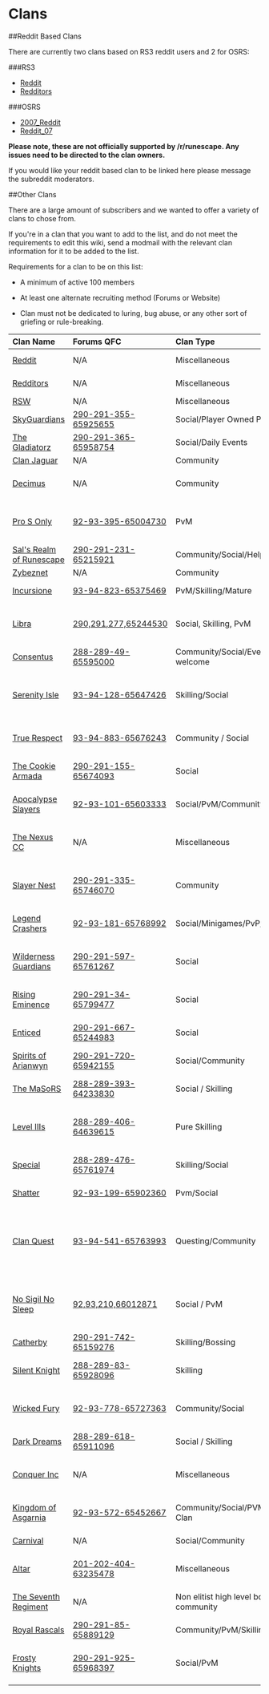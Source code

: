 # Clans

##Reddit Based Clans

There are currently two clans based on RS3 reddit users and 2 for OSRS:

###RS3
 
* [Reddit](http://www.reddit.com/r/runescape/wiki/clans/reddit)
* [Redditors](http://www.reddit.com/r/runescape/wiki/clans/redditors)

###OSRS

* [2007_Reddit](https://www.reddit.com/r/2007scape/wiki/cc_rules#wiki_rules.2Fguidelines_for_.272007_reddit.27_cc)
* [Reddit_07](https://www.reddit.com/r/2007scape/wiki/cc_rules#wiki_rules.2Fguidelines_for_.27reddit_07.27_cc)

**Please note, these are not officially supported by /r/runescape. Any issues need to be directed to the clan owners.**

If you would like your reddit based clan to be linked here please message the subreddit moderators.

##Other Clans

There are a large amount of subscribers and we wanted to offer a variety of clans to chose from.

If you're in a clan that you want to add to the list, and do not meet the requirements to edit this wiki, send a modmail with the relevant clan information for it to be added to the list.
 
Requirements for a clan to be on this list:

* A minimum of active 100 members

* At least one alternate recruiting method (Forums or Website)

* Clan must not be dedicated to luring, bug abuse, or any other sort of griefing or rule-breaking.


| Clan Name | Forums QFC | Clan Type | Website | Requirements | Contact |
|:-----------|:--------------------------------|:------------|:------------|:------------|:------------|
| [Reddit](http://services.runescape.com/m=clan-home/clan/Reddit) | N/A | Miscellaneous | /r/runescape | P2P/Reddit User| [Guide to joining the clan](http://imgur.com/a/HSpEa) |
| [Redditors](http://services.runescape.com/m=clan-home/clan/Redditors) | N/A | Miscellaneous | /r/runescape | P2P/Reddit User| [Guide to joining the clan](http://imgur.com/a/We8E2) |
| [RSW](http://services.runescape.com/m=clan-home/clan/RSW) | N/A | Miscellaneous | [RuneScape wiki](http://www.runescape.wikia.com/) | Read [this](http://runescape.wikia.com/wiki/RuneScape:Clan_Chat) | /u/Gaz_Lloyd |
| [SkyGuardians](http://services.runescape.com/m=clan-home/clan/SkyGuardians) | [290-291-355-65925655](http://services.runescape.com/m=forum/c=1/forums.ws?290,291,355,65925655,goto,1) | Social/Player Owned Ports| [Sky_Guardians](http://w11.zetaboards.com/Sky_Guardians/index/) | None | Guest in clan chat|
| [The Gladiatorz](http://services.runescape.com/m=clan-home/clan/The%20Gladiatorz) |[290-291-365-65958754](http://services.runescape.com/m=forum/c=1/forums.ws?290,291,365,65958754) | Social/Daily Events | [The-Gladiatorz.com](http://www.the-gladiatorz.com/) | P2P | "The Gladiatorz" clan chat  |
| [Clan Jaguar](http://services.runescape.com/m=clan-home/clan/Clan%20Jaguar) | N/A | Community | http://clanjaguar.com/ | Age 16+ | /u/Old_Pinky |
| [Decimus](http://services.runescape.com/m=clan-home/clan/Decimus) | N/A | Community | http://decimus-rs.com | 1500 total level and P2P Only | "Decimus" clan chat |
| [Pro S Only](http://services.runescape.com/m=clan-home/clan/Pro%20S%20Only) | [92-93-395-65004730](http://services.runescape.com/m=forum/c=1/forums.ws?92,93,395,65004730)|PvM|http://s15.zetaboards.com/pso/|Maxed combat and high level gear|"PSO Clanchat" FC|
| [Sal's Realm of Runescape](http://services.runescape.com/m=clan-home/clan/Sals%20Realm) | [290-291-231-65215921](http://services.runescape.com/m=forum/c=1/forums.ws?290,291,231,65215921) |Community/Social/Helpful|http://runescape.salmoneus.net/|N/A |Guest in CC or "Salmoneus" FC|
| [Zybeznet](http://services.runescape.com/m=clan-home/clan/Zybeznet) | N/A | Community | [Zybez.net](http://zybez.net) | N/A | Guest in CC and ask
| [Incursione](http://services.runescape.com/m=clan-home/clan/Incursione) | [93-94-823-65375469](http://services.runescape.com/m=forum/c=1/forums.ws?93,94,823,65375469) | PvM/Skilling/Mature | N/A | P2P & 2100 total level | Join the clan chat as a guest |
| [Libra](http://services.runescape.com/m=clan-home/clan/Libra) | [290,291,277,65244530](http://services.runescape.com/m=forum/c=1/forums.ws?290,291,277,65244530) | Social, Skilling, PvM | [@Libraclan](https://twitter.com/Libraclan) | N/A |  Join "Libra" clan chat as a guest, and ask any Admin+ rank for an invite! |
| [Consentus](http://services.runescape.com/m=clan-home/clan/Consentus) | [288-289-49-65595000](http://services.runescape.com/m=forum/c=1/forums.ws?288,289,49,65595000) |  Community/Social/Everyone welcome | http://consentus.co.uk/ | N/A | Mini Nub/Only Lilly/Redtunnel/Pluto
| [Serenity Isle](http://services.runescape.com/m=clan-home/clan/Serenity%20Isle) | [93-94-128-65647426](http://services.runescape.com/m=forum/c=1/forums.ws?93,94,128,65647426) | Skilling/Social | http://www.serenityisleclan.com/ | None | Contact: /u/ReindeerHat , IGN: Reindeer Hat, or guest in "Serenity Isle" clan chat. 
| [True Respect](http://services.runescape.com/m=clan-home/clan/True%20Respect) | [93-94-883-65676243](http://services.runescape.com/m=forum/c=1/forums.ws?93,94,883,65676243) | Community / Social  |  tr-forums.tk | None | "Familiars", "Fantm Regime", or "Legio Tom" or guest in CC|
| [The Cookie Armada](http://services.runescape.com/m=clan-home/clan/The%20Cookie%20Armada) | [290-291-155-65674093](http://services.runescape.com/m=forum/c=1/forums.ws?290,291,155,65674093) | Social | http://www.thecookiearmada.com/| None | Guest in CC or contact /u/CrumpledStar|
| [Apocalypse Slayers](http://services.runescape.com/m=clan-home/clan/Apocalypse%20Slayers) |  [92-93-101-65603333](http://services.runescape.com/m=forum/c=1/forums.ws?92,93,101,65603333) | Social/PvM/Community  | Link given once player has joined! | 2.1k total + 130cb + priff access  | Any captain rank+ |
| [The Nexus CC](http://services.runescape.com/m=clan-home/clan/The%20Nexus%20CC)  | N/A | Miscellaneous |  www.thenexuscc.com |None| Contact /u/AoDude, or guest in "The Nexus CC" clan chat. |
| [Slayer Nest](http://services.runescape.com/m=clan-home/clan/Slayer%20Nest) | [290-291-335-65746070](http://services.runescape.com/m=forum/c=1/forums.ws?290,291,335,65746070) | Community | http://slayernest.subject-line.com | None | Guest in "Slayer Nest" clan chat and ask or contact /u/phonixz666.
| [Legend Crashers](http://services.runescape.com/m=clan-home/clan/Legend%20Crashers) | [92-93-181-65768992](http://services.runescape.com/m=forum/c=1/forums.ws?92,93,181,65768992) | Social/Minigames/PvP/PvM | None | 130+ Combat and 2k+ Total Level |  Guest in CC and Ask | 
| [Wilderness Guardians](http://services.runescape.com/m=clan-home/clan/Wilderness%20Guardians) | [290-291-597-65761267](http://services.runescape.com/m=forum/c=1/forums.ws?290,291,597,65761267) | Social |  http://www.wildernessguardians.com/ | none| Guest join "Wilderness Guardians" or PM /u/Mojohaza1 | 
| [Rising Eminence](http://services.runescape.com/m=clan-home/c=H6wlBgPMlrY/clan/Rising%20Eminence) | [290-291-34-65799477](http://services.runescape.com/m=forum/c=1/forums.ws?290,291,34,65799477) | Social | N/A | 2000 total and EOC combat only | Guest in clan chat and ask |
| [Enticed](http://services.runescape.com/m=clan-home/clan/Enticed) | [290-291-667-65244983](http://services.runescape.com/m=forum/c=1/forums.ws?290,291,667,65244983) | Social | http://rs3enticed.proboards.com/ | None | Guest in Clan chat or message /u/brooksiepants |
| [Spirits of Arianwyn](http://services.runescape.com/m=clan-home/clan/Spirits%20of%20Arianwyn) | [290-291-720-65942155](http://services.runescape.com/m=forum/c=1/forums.ws?290,291,720,65942155) | Social/Community | http://soa-rs.com | None | Guest in Clan chat |
| [The MaSoRS](http://services.runescape.com/m=clan-home/clan/MaSoRs) | [288-289-393-64233830](http://services.runescape.com/m=forum/c=1/forums.ws?288,289,393,64233830) | Social / Skilling | https://www.themasors.com | 60 Mining and 50 Smithing, or 85 in either | Join our CC 'MaSoRs' as a guest |
| [Level IIIs](http://services.runescape.com/m=clan-home/clan/Level%20IIIs) | [288-289-406-64639615](http://services.runescape.com/m=forum/c=1/forums.ws?288,289,406,64639615) | Pure Skilling | N/A | 3-9 combat, higher if by Summoning or Prayer | Join "Level IIIs" as a guest and ask any admin for an invite. |
| [Special](http://services.runescape.com/m=clan-home/clan/Special) |  [288-289-476-65761974](http://services.runescape.com/m=forum/c=1/forums.ws?288,289,476,65761974) | Skilling/Social |  http://rsspecial.net/index/ |  P2P or 2400 Total level | Contact: "Kirboo", "Sage Black", or guest in cc |
| [Shatter](http://services.runescape.com/m=clan-home/clan/Shatter) | [92-93-199-65902360](http://services.runescape.com/m=forum/c=1/forums.ws?92,93,199,65902360) | Pvm/Social | http://shatter.eu/ | 2500+ total level | Forum, guest cc or contact a key rank |
| [Clan Quest](http://services.runescape.com/m=clan-home/clan/Clan%20Quest) | [93-94-541-65763993](http://services.runescape.com/m=forum/c=1/forums.ws?93,94,541,65763993) | Questing/Community |  http://clanquest.org/ |  20% Quest completion / P2P / A current clanmember to sponsor you | Guest in "Clan Quest" clan chat |
| [No Sigil No Sleep](http://services.runescape.com/m=clan-home/c=1/clan/NO%20SIGIL%20NO%20SLEEP) | [92,93,210,66012871](http://services.runescape.com/m=forum/c=1/forums.ws?92,93,210,66012871) | Social / PvM | N/A | P2P & 130+ Combat / More specifics on forums | Forums, Guest in CC, contact /u/Sicariu |
| [Catherby](http://services.runescape.com/m=clan-home/clan/Catherby) | [290-291-742-65159276](http://services.runescape.com/m=forum/c=1/forums.ws?290-291-742-65159276) | Skilling/Bossing | http://catherby.com/ | None | Contact "Kire667" |
| [Silent Knight](http://services.runescape.com/m=clan-home/clan/Silent%20Knight) | [288-289-83-65928096](http://services.runescape.com/m=forum/c=1/forums.ws?288,289,83,65928096) | Skilling | http://silentknightsk.enjin.com/ | P2P / 1800+ total level | Guest in CC "Silent Knight" or contact /u/Rzous |
| [Wicked Fury](http://services.runescape.com/m=clan-home/clan/Wicked%20Fury) | [92-93-778-65727363](http://services.runescape.com/m=forum/c=1/forums.ws?92,93,778,65727363) | Community/Social | http://www.wicked-fury.com/ | 130+ Combat (read thread for other requirements) |  'Wicked Fury' Clan Chat or Friends Chat |
| [Dark Dreams](http://services.runescape.com/m=clan-home/clan/Dark%20Dreams) | [288-289-618-65911096](http://services.runescape.com/m=forum/forums.ws?288,289,618,65911096)  |  Social / Skilling | http://www.dark-dreams.org/| None |Guest in CC or PM any Admin+|
| [Conquer Inc](http://services.runescape.com/m=clan-home/clan/Conquer%20Inc) | N/A | Miscellaneous | http://forum.idiotsareus.com/ | N/A | Either guest and ask anyone in CC or sign up on the forums|
| [Kingdom of Asgarnia](http://services.runescape.com/m=clan-home/clan/kingdom_of_asgarnia) | [92-93-572-65452667](http://services.runescape.com/m=forum/c=CeI5hsVVfxE/forums.ws?92,93,572,65452667) | Community/Social/PVM/Adult Clan | https://koaclan.co.uk | CB 100+ Total 1500+ | CC is open on weekends / RSOF / Website
| [Carnival](http://services.runescape.com/m=clan-home/clan/Carnival) | N/A | Social/Community | http://rscarnival.enjin.com/ | 2300+ Total Level | Contact "Clown" or guest in CC
| [Altar](http://services.runescape.com/m=clan-home/clan/Altar) | [ 201-202-404-63235478](http://services.runescape.com/m=forum/c=1/forums.ws?201,202,404,63235478) | Miscellaneous |  https://altar.rs/forums / Discord: https://discord.gg/WpmPrH6 | N/A |  Guest in "Altar" CC or join "Altar" FC and ask
| [The Seventh Regiment](http://services.runescape.com/m=clan-home/clan/The%20Seventh%20Regiment) | N/A| Non elitist high level bossing community |  http://www.theseventhregiment.com/ | 125+ combat OR 2000+ total | Joining the clan chat as a guest. 
| [Royal Rascals](http://services.runescape.com/m=clan-home/clan/Royal%20Rascals) | [290-291-85-65889129](http://services.runescape.com/m=forum/c=1/forums.ws?290,291,85,65889129) | Community/PvM/Skilling |  N/A | None | Joining the clan chat as a guest. 
| [Frosty Knights](http://services.runescape.com/m=clan-home/clan/Frosty+Knights) | [290-291-925-65968397](http://services.runescape.com/m=forum/c=sjiYQjiH6LA/forums.ws?290,291,925,65968397) | Social/PvM |  N/A | None | Join the clan chat as a guest or contact /u/sportoftran